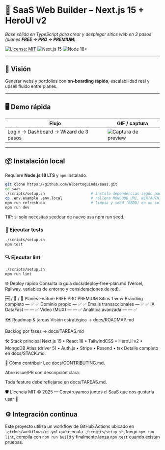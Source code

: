 # 🧱 SaaS Web Builder – Next.js 15 + HeroUI v2

_Base sólida en TypeScript para crear y desplegar sitios web en 3 pasos (planes **FREE → PRO → PREMIUM**)._

[![License: MIT](https://img.shields.io/badge/license-MIT-blue.svg)](LICENSE)
![Next.js 15](https://img.shields.io/badge/Next.js-15-black)
![Node 18+](https://img.shields.io/badge/Node-18%2B-green)

---

## 🚀 Visión

Generar webs y portfolios con **on-boarding rápido**, escalabilidad real y upsell fluido entre planes.

---

## 🖥️ Demo rápida

| Flujo                                 | GIF / captura                                 |
| ------------------------------------- | --------------------------------------------- |
| Login → Dashboard → Wizard de 3 pasos | ![Captura de preview](docs/preview-placeholder.png) |

---

## 📦 Instalación local

Requiere **Node.js 18 LTS** y `npm` instalado.

```bash
git clone https://github.com/albertoguinda/saas.git
cd saas
./scripts/setup.sh                     # instala dependencias según package-lock
cp .env.example .env.local             # rellena MONGODB_URI, NEXTAUTH_*, STRIPE_SECRET_KEY
npm run refresh-db                     # limpia y seed (BBDD) en un solo paso
npm run dev
```

TIP: si solo necesitas seedear de nuevo usa npm run seed.

### 🧪 Ejecutar tests

```bash
./scripts/setup.sh
npm test
```

### 🔍 Ejecutar lint

```bash
./scripts/setup.sh
npm run lint
```

🌐 Deploy rápido
Consulta la guía docs/deploy-free-plan.md
(Vercel, Railway, variables de entorno y consideraciones de red).

🆓 / 💼 / 👑 Planes
Feature	FREE	PRO	PREMIUM
Sitios	1	∞	∞
Branding completo	—	✅	✅
Dominio propio	—	✅	✅
Emails transaccionales	—	✅	✅
IA DataFast	—	—	✅
Vídeo (MUX)	—	—	✅
Analítica avanzada	—	—	✅

🗺️ Roadmap & tareas
Visión estratégica → docs/ROADMAP.md

Backlog por fases → docs/TAREAS.md

🛠 Stack principal
Next.js 15 • React 18 • TailwindCSS • HeroUI v2 • MongoDB Atlas (driver 5) • Auth.js • Stripe • Resend • tsx
Detalle completo en docs/STACK.md.

🤝 Cómo contribuir
Lee docs/CONTRIBUTING.md.

Abre issue/PR con descripción clara.

Toda feature debe reflejarse en docs/TAREAS.md.

🛡️ Licencia
MIT © 2025 — Construyamos juntos el SaaS que nos gustaría usar 🚀

## ⚙️ Integración continua
Este proyecto utiliza un workflow de GitHub Actions ubicado en `.github/workflows/ci.yml` que ejecuta `./scripts/setup.sh`, luego `npm run lint`, compila con `npm run build` y finalmente lanza `npm test` cuando existan pruebas.

